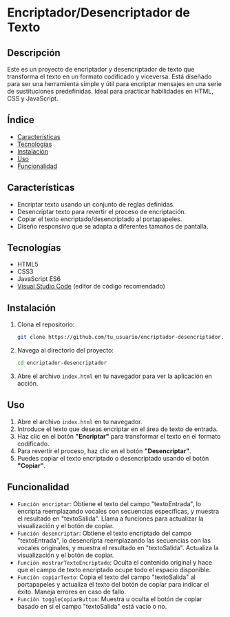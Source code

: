 
# Encriptador/Desencriptador de Texto

## Descripción

Este es un proyecto de encriptador y desencriptador de texto que transforma el texto en un formato codificado y viceversa. Está diseñado para ser una herramienta simple y útil para encriptar mensajes en una serie de sustituciones predefinidas. Ideal para practicar habilidades en HTML, CSS y JavaScript.

## Índice

- [Características](#características)
- [Tecnologías](#tecnologías)
- [Instalación](#instalación)
- [Uso](#uso)
- [Funcionalidad](#funcionalidad)

## Características

- Encriptar texto usando un conjunto de reglas definidas.
- Desencriptar texto para revertir el proceso de encriptación.
- Copiar el texto encriptado/desencriptado al portapapeles.
- Diseño responsivo que se adapta a diferentes tamaños de pantalla.

## Tecnologías

- HTML5
- CSS3
- JavaScript ES6
- [Visual Studio Code](https://code.visualstudio.com/) (editor de código recomendado)

## Instalación

1. Clona el repositorio:
   ```bash
   git clone https://github.com/tu_usuario/encriptador-desencriptador.git
   ```
2. Navega al directorio del proyecto:
   ```bash
   cd encriptador-desencriptador
   ```
3. Abre el archivo `index.html` en tu navegador para ver la aplicación en acción.

## Uso

1. Abre el archivo `index.html` en tu navegador.
2. Introduce el texto que deseas encriptar en el área de texto de entrada.
3. Haz clic en el botón **"Encriptar"** para transformar el texto en el formato codificado.
4. Para revertir el proceso, haz clic en el botón **"Desencriptar"**.
5. Puedes copiar el texto encriptado o desencriptado usando el botón **"Copiar"**.

## Funcionalidad
  
- `Función encriptar`: Obtiene el texto del campo "textoEntrada", lo encripta reemplazando vocales con secuencias específicas, y muestra el resultado en "textoSalida". Llama a funciones para actualizar la visualización y el botón de copiar.
- `Función desencriptar`: Obtiene el texto encriptado del campo "textoEntrada", lo desencripta reemplazando las secuencias con las vocales originales, y muestra el resultado en "textoSalida". Actualiza la visualización y el botón de copiar.
- `Función mostrarTextoEncriptado`: Oculta el contenido original y hace que el campo de texto encriptado ocupe todo el espacio disponible.
- `Función copiarTexto`: Copia el texto del campo "textoSalida" al portapapeles y actualiza el texto del botón de copiar para indicar el éxito. Maneja errores en caso de fallo.
- `Función toggleCopiarButton`: Muestra u oculta el botón de copiar basado en si el campo "textoSalida" está vacío o no.
